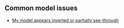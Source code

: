 ## Common model issues
- [My model appears inverted or partially see-through](Models/Inverted%20Normals.md)